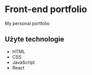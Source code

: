 # Front-end portfolio

My personal portfolio

## Użyte technologie

- HTML
- CSS
- JavaScript
- React
